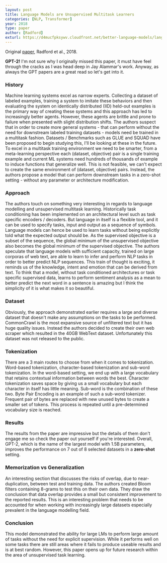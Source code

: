 ```yaml
---
layout: post
title: Language Models are Unsupervised Multitask Learners
categories: [NLP, Transformer]
year: 2018
type: paper
author: [Radford]
exturl: https://d4mucfpksywv.cloudfront.net/better-language-models/language_models_are_unsupervised_multitask_learners.pdf
---
```


Original [paper](https://d4mucfpksywv.cloudfront.net/better-language-models/language_models_are_unsupervised_multitask_learners.pdf), Radford et al., 2018.

**GPT-2!** I'm not sure why I originally missed this paper, it must have feel through the cracks as I was head deep in Jay Alammar's work. Anyway, as always the GPT papers are a great read so let's get into it.

### History

Machine learning systems excel as narrow experts. Collecting a dataset of labeled examples, training a system to imitate these behaviors and then evaluating the system on identically distributed (IID) held-out examples is the primary way of creating these systems and this approach has led to increasingly better agents. However, these agents are brittle and prone to failure when presented with slight distribution shifts. The authors suspect that in order to create more general systems - that can perform without the need for downstream labeled training datasets - models need be trained in a multitask fashion. Datasets / Benchmarks such as GLUE and SQUAD have been proposed to begin studying this, I'll be looking at these in the future. To excel in a multitask training environment we need to be smarter, from a meta-learning perspective each (dataset, objective) pair is a single training example and current ML systems need hundreds of thousands of example to induce functions that generalize well. This is not feasible, we can't expect to create the same environment of (dataset, objective) pairs. Instead, the authors propose a model that can perform downstream tasks in a zero-shot setting - without any parameter or architecture modification. 

### Approach

The authors touch on something very interesting in regards to language modelling and unsupervised multitask learning. Historically task conditioning has been implemented on an architectural level such as task specific encoders / decoders. But language in itself is a flexible tool, and it can be used to specify tasks, input and output as a sequence of symbols. Language models can hence be used to learn tasks without being explicitly told what the expected output should be. As the supervised objective is a subset of the sequence, the global minimum of the unsupervised objective also becomes the global minimum of the supervised objective. The authors speculate that language models with sufficient capacity, trained on large corporas of web text, are able to learn to infer and perform NLP tasks in order to better predict NLP sequences. This train of thought is exciting, it reminds us of the knowledge, intent and emotion that can be derived from text. To think that a model, without task conditioned architectures or task specific supervised data, learns to perform sentiment analysis as a mean to better predict the next word in a sentence is amazing but I think the simplicity of it is what makes it so beautiful. 

### Dataset

Obviously, the approach demonstrated earlier requires a large and diverse dataset that doesn't make any assumptions on the tasks to be performed. CommonCrawl is the most expansive source of unfiltered text but it has huge quality issues. Instead the authors decided to create their own web scraper which resulted in the 40GB WebText dataset. Unfortunately this dataset was not released to the public. 

### Tokenization

There are a 3 main routes to choose from when it comes to tokenization. Word-based tokenization, character-based tokenization and sub-word tokenization. In the word-based setting, we end up with a large vocabulary that retains contextual information between words the best. Character tokenization saves space by giving us a small vocabulary but each character in itself has little meaning. Sub-word is the combination of these two. Byte Pair Encoding is an example of such a sub-word tokenizer. Frequent pair of bytes are replaced with new unused bytes to create a smaller set of tokens. This process is repeated until a pre-determined vocabulary size is reached. 

### Results
The results from the paper are impressive but the details of them don't engage me so check the paper out yourself if you're interested. Overall, GPT-2, which is the name of the largest model with 1.5B parameters, improves the performance on 7 out of 8 selected datasets in a **zero-shot** setting. 

### Memorization vs Generalization 

An interesting section that discusses the risks of overlap, due to near-duplication, between test and training data. The authors created Bloom filters containing 8-grams to test this on their own data. They draw the conclusion that data overlap provides a small but consistent improvement to the reported results. This is an interesting problem that needs to be accounted for when working with increasingly large datasets especially prevalent in the language modelling field. 

### Conclusion

This model demonstrated the ability for large LMs to perform large amount of tasks without the need for explicit supervision. While it performs well on some tasks there are still areas where it fails to produce useable results and is at best random. However, this paper opens up for future research within the area of unsupervised task learning. 


